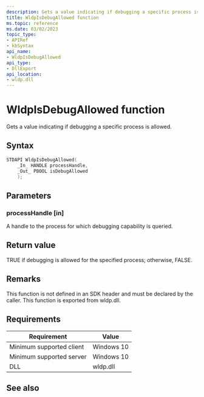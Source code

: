 ```yaml
---
description: Gets a value indicating if debugging a specific process is allowed.
title: WldpIsDebugAllowed function
ms.topic: reference
ms.date: 03/02/2023
topic_type: 
- APIRef
- kbSyntax
api_name: 
- WldpIsDebugAllowed
api_type: 
- DllExport
api_location: 
- wldp.dll
---
```


# WldpIsDebugAllowed function

Gets a value indicating if debugging a specific process is allowed.

## Syntax


```C++
STDAPI WldpIsDebugAllowed(
    _In_ HANDLE processHandle,
    _Out_ PBOOL isDebugAllowed
    );
```



## Parameters

### processHandle [in]

A handle to the process for which debugging capability is queried.

## Return value

TRUE if debugging is allowed for the specified process; otherwise, FALSE.

## Remarks

This function is not defined in an SDK header and must be declared by the caller. This function is exported from wldp.dll.

## Requirements



| Requirement | Value |
|-------------------------------------|----------------------------------------------------------------------------------------------------------------------------------------------------------|
| Minimum supported client | Windows 10 |
| Minimum supported server | Windows 10 |
| DLL | wldp.dll |



## See also



 

 
